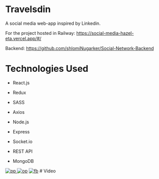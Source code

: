 # Travelsdin

A social media web-app inspired by Linkedin.

For the project hosted in Railway: https://social-media-hazel-eta.vercel.app/#/

Backend: https://github.com/shlomiNugarker/Social-Network-Backend

# Technologies Used

- React.js

- Redux

- SASS

- Axios

- Node.js

- Express

- Socket.io

- REST API

- MongoDB

<a href="https://ibb.co/Nxz9NZR">
<img src="https://i.ibb.co/mJ79y6p/pp.png" alt="pp" border="0">
</a>
<a href="https://ibb.co/chhbRtZ"><img src="https://i.ibb.co/Qvv8hnT/op.png" alt="op" border="0"></a>
<a href="https://ibb.co/zGbQjhY"><img src="https://i.ibb.co/yW5dGn1/fb.png" alt="fb" border="0"></a>
# Video





